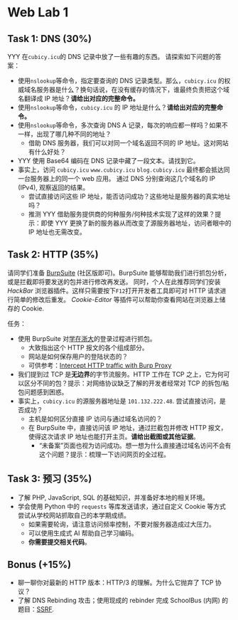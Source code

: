 # Web Lab 1

## Task 1: DNS (30%)

YYY 在`cubicy.icu`的 DNS 记录中放了一些有趣的东西。
请探索如下问题的答案：

- 使用`nslookup`等命令，指定要查询的 DNS 记录类型。那么，`cubicy.icu` 的权威域名服务器是什么？换句话说，在没有缓存的情况下，谁最终负责把这个域名翻译成 IP 地址？**请给出对应的完整命令。**
- 使用`nslookup`等命令，`cubicy.icu` 的 IP 地址是什么？**请给出对应的完整命令。**
- 使用`nslookup`等命令，多次查询 DNS A 记录，每次的响应都一样吗？如果不一样，出现了哪几种不同的地址？
    - 借助 DNS 服务器，我们可以对同一个域名返回不同的 IP 地址。这对网站有什么好处？
- YYY 使用 Base64 编码在 DNS 记录中藏了一段文本。请找到它。
- 事实上，访问 `cubicy.icu` `www.cubicy.icu` `blog.cubicy.icu` 最终都会抵达同一台服务器上的同一个 web 应用。 通过 DNS 分别查询这几个域名的 IP (IPv4), 观察返回的结果。
    - 尝试直接访问这些 IP 地址，能否访问成功？这些地址是服务器的真实地址吗？
    - 推测 YYY 借助服务提供商的何种服务/何种技术实现了这样的效果？提示：即使 YYY 更换了新的服务器从而改变了源服务器地址，访问者眼中的 IP 地址也无需改变。

## Task 2: HTTP (35%)

请同学们准备 [BurpSuite](https://portswigger.net/burp/communitydownload) (社区版即可)。BurpSuite 能够帮助我们进行抓包分析，或是拦截即将要发送的包并进行修改再发送。
同时，个人在此推荐同学们安装 *HackBar* 浏览器插件。这样只需要按下`F12`打开开发者工具即可对 HTTP 请求进行简单的修改后重发。
*Cookie-Editor* 等插件可以帮助你查看网站在浏览器上储存的 Cookie.

任务：

- 使用 BurpSuite 对[学在浙大](https://courses.zju.edu.cn/)的登录过程进行抓包。
    - 大致指出这个 HTTP 报文的各个组成部分。
    - 网站是如何保存用户的登陆状态的？
    - 可供参考：[Intercept HTTP traffic with Burp Proxy](https://portswigger.net/burp/documentation/desktop/getting-started/intercepting-http-traffic)
- 我们提到过 TCP 是**无边界**的字节流服务。HTTP 工作在 TCP 之上，它为何可以区分不同的包？提示：对网络协议缺乏了解的开发者经常对 TCP 的拆包/粘包问题感到困惑。
- 事实上，`cubicy.icu` 的源服务器地址是 `101.132.222.48`. 尝试直接访问，是否成功？
    - 主机是如何区分直接 IP 访问与通过域名访问的？
    - 在 BurpSuite 中，直接访问该 IP 地址，通过拦截包并修改 HTTP 报文，使得这次请求 IP 地址也能打开主页。**请给出截图或其他证据**。
        - “未备案”页面也视为访问成功。想一想为什么直接通过域名访问不会有这个问题？提示：梳理一下访问网页的全过程。

## Task 3: 预习 (35%)

- 了解 PHP, JavaScript, SQL 的基础知识，并准备好本地的相关环境。
- 学会使用 Python 中的 `requests` 等库发送请求，通过自定义 Cookie 等方式尝试从学校网站抓取自己的本学期成绩。
    - 如果需要轮询，请注意访问频率控制，不要对服务器造成过大压力。
    - 可以使用生成式 AI 帮助自己学习编码。
    - **你需要提交相关代码**。

## Bonus (+15%)

- 聊一聊你对最新的 HTTP 版本：HTTP/3 的理解。为什么它抛弃了 TCP 协议？
- 了解 DNS Rebinding 攻击；使用现成的 rebinder 完成 SchoolBus (内网) 的题目：[SSRF](https://zjusec.com/challenges/47).
